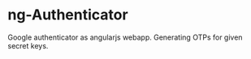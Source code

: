 # ng-Authenticator
Google authenticator as angularjs webapp. Generating OTPs for given secret keys.
